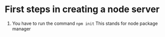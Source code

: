 # First steps in creating a node server

1. You have to run the command `npm init`
   This stands for node package manager
